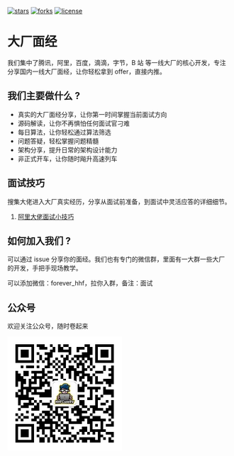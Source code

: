 
[![stars](https://img.shields.io/github/stars/xiaowei520/go_interview?color=4169E1&logo=github&style=flat-square)](https://github.com/xiaowei520/go_interview/stargazers)
[![forks](https://img.shields.io/github/forks/xiaowei520/go_interview?color=4169E1&logo=github&style=flat-square)](https://github.com/xiaowei520/go_interview/network/members)
[![license](https://img.shields.io/github/license/xiaowei520/go_interview?color=4169E1&style=flat-square)](./LICENSE)

# 大厂面经

我们集中了腾讯，阿里，百度，滴滴，字节，B 站 等一线大厂的核心开发，专注分享国内一线大厂面经，让你轻松拿到 offer，直接内推。

## 我们主要做什么 ?

* 真实的大厂面经分享，让你第一时间掌握当前面试方向
* 源码解读，让你不再惧怕任何面试官刁难
* 每日算法，让你轻松通过算法筛选
* 问题答疑，轻松掌握问题精髓
* 架构分享，提升日常的架构设计能力
* 非正式开车，让你随时飚升高速列车

## 面试技巧

搜集大佬进入大厂真实经历，分享从面试前准备，到面试中灵活应答的详细细节。

1. [阿里大佬面试小技巧](./面试技巧/面试小技巧.md)

## 如何加入我们 ?

可以通过 issue 分享你的面经。我们也有专门的微信群，里面有一大群一些大厂的开发，手把手现场教学。

可以添加微信：forever_hhf，拉你入群，备注：面试

## 公众号

欢迎关注公众号，随时卷起来

![](.img/qrcode.jpg)
